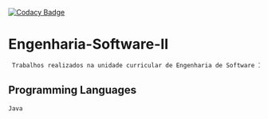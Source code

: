 [![Codacy Badge](https://api.codacy.com/project/badge/Grade/25d62f9717df4d7da702634241f59207)](https://www.codacy.com/manual/7Backwards/Engenharia-Software-II?utm_source=github.com&amp;utm_medium=referral&amp;utm_content=7Backwards/Engenharia-Software-II&amp;utm_campaign=Badge_Grade)

# Engenharia-Software-II
```python
 Trabalhos realizados na unidade curricular de Engenharia de Software II no 3º Ano
```

## Programming Languages
```alpha
Java
```
